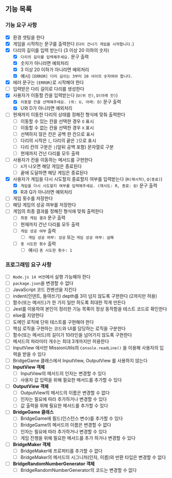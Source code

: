 ## 기능 목록

### 기능 요구 사항

- [x] 환경 셋팅을 한다
- [x] 게임을 시작하는 문구를 출력한다 (`다리 건너기 게임을 시작합니다.`)
- [x] 다리의 길이를 입력 받는다 (3 이상 20 이하의 숫자)
  - [x] `다리의 길이를 입력해주세요.` 문구 출력
  - [x] 숫자가 아니라면 예외처리
  - [x] 3 이상 20 이하가 아니라면 예외처리
  - [x] 예시) `[ERROR] 다리 길이는 3부터 20 사이의 숫자여야 합니다.`
- [x] 에러 문구는 `[ERROR]`로 시작해야 한다
- [ ] 입력받은 다리 길이로 다리를 생성한다
- [x] 사용자가 이동할 칸을 입력받는다 (`U(위 칸)`, `D(아래 칸)`)
  - [x] `이동할 칸을 선택해주세요. (위: U, 아래: D)` 문구 출력
  - [x] U와 D가 아니라면 예외처리
- [ ] 현재까지 이동한 다리의 상태를 정해진 형식에 맞춰 출력한다
  - [ ] 이동할 수 있는 칸을 선택한 경우 `O` 표시
  - [ ] 이동할 수 없는 칸을 선택한 경우 `X` 표시
  - [ ] 선택하지 않은 칸은 공백 한 칸으로 표시
  - [ ] 다리의 시작은 `[`, 다리의 끝은 `]`으로 표시
  - [ ] 다리 칸의 구분은 `|`(앞뒤 공백 포함) 문자열로 구분
  - [ ] 현재까지 건넌 다리를 모두 출력
- [ ] 사용자가 칸을 이동하는 메서드를 구현한다
  - [ ] `X`가 나오면 해당 게임은 종료된다
  - [ ] 끝에 도달하면 해당 게임은 종료된다
- [x] 사용자가 게임을 다시 시도할지 종료할지 여부를 입력받는다 (`R(재시작)`, `Q(종료)`)
  - [x] `게임을 다시 시도할지 여부를 입력해주세요. (재시도: R, 종료: Q)` 문구 출력
  - [x] R과 Q가 아니라면 예외처리
- [ ] 게임 횟수를 저장한다
- [ ] 해당 게임의 성공 여부를 저장한다
- [ ] 게임의 최종 결과를 정해진 형식에 맞춰 출력한다
  - [ ] `최종 게임 결과` 문구 출력
  - [ ] 현재까지 건넌 다리를 모두 출력
  - [ ] `게임 성공 여부` 출력
    - [ ] `게임 성공 여부: 성공` 또는 `게임 성공 여부: 실패`
  - [ ] `총 시도한 횟수` 출력
    - [ ] 예시) `총 시도한 횟수: 1`

### 프로그래밍 요구 사항

- [ ] `Node.js 14 버전`에서 실행 가능해야 한다
- [ ] `package.json`을 변경할 수 없다
- [ ] JavaScript 코드 컨벤션을 지킨다
- [ ] indent(인덴트, 들여쓰기) depth를 3이 넘지 않도록 구현한다 (2까지만 허용)
- [ ] 함수(또는 메서드)가 한 가지 일만 하도록 최대한 작게 만든다
- [ ] Jest를 이용하여 본인이 정리한 기능 목록이 정상 동작함을 테스트 코드로 확인한다
- [ ] else를 지양한다
- [ ] 도메인 로직에 단위 테스트를 구현해야 한다
- [ ] 핵심 로직을 구현하는 코드와 UI를 담당하는 로직을 구분한다
- [ ] 함수(또는 메서드)의 길이가 10라인을 넘어가지 않도록 구현한다
- [ ] 메서드의 파라미터 개수는 최대 3개까지만 허용한다
- [ ] InputView 에서만 MissionUtils의 `Console.readLine()` 을 이용해 사용자의 입력을 받을 수 있다
- [ ] BridgeGame 클래스에서 InputView, OutputView 를 사용하지 않는다
- [ ] **InputView 객체**
  - [ ] InputView의 메서드의 인자는 변경할 수 있다
  - [ ] 사용자 값 입력을 위해 필요한 메서드를 추가할 수 있다
- [ ] **OutputView 객체**
  - [ ] OutputView의 메서드의 이름은 변경할 수 없다
  - [ ] 인자는 필요에 따라 추가하거나 변경할 수 있다
  - [ ] 값 출력을 위해 필요한 메서드를 추가할 수 있다
- [ ] **BridgeGame 클래스**
  - [ ] BridgeGame에 필드(인스턴스 변수)를 추가할 수 있다
  - [ ] BridgeGame의 메서드의 이름은 변경할 수 없다
  - [ ] 인자는 필요에 따라 추가하거나 변경할 수 있다
  - [ ] 게임 진행을 위해 필요한 메서드를 추가 하거나 변경할 수 있다
- [ ] **BridgeMaker 객체**
  - [ ] BridgeMaker에 프로퍼티를 추가할 수 없다
  - [ ] BridgeMaker의 메서드의 시그니처(인자, 이름)와 반환 타입은 변경할 수 없다
- [ ] **BridgeRandomNumberGenerator 객체**
  - [ ] BridgeRandomNumberGenerator의 코드는 변경할 수 없다
